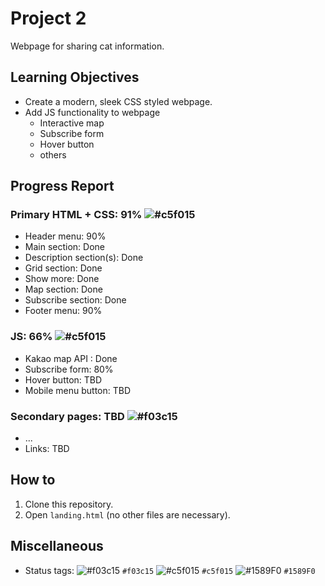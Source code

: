 # Project 2
Webpage for sharing cat information.

## Learning Objectives
- Create a modern, sleek CSS styled webpage.
- Add JS functionality to webpage
  - Interactive map
  - Subscribe form
  - Hover button
  - others
 
## Progress Report
### Primary HTML + CSS: 91% ![#c5f015](https://placehold.co/15x15/c5f015/c5f015.png)
  - Header menu: 90%
  - Main section: Done
  - Description section(s): Done
  - Grid section: Done
  - Show more: Done
  - Map section: Done
  - Subscribe section: Done
  - Footer menu: 90%
### JS: 66% ![#c5f015](https://placehold.co/15x15/c5f015/c5f015.png)
  - Kakao map API : Done
  - Subscribe form: 80%
  - Hover button: TBD
  - Mobile menu button: TBD  
### Secondary pages: TBD ![#f03c15](https://placehold.co/15x15/f03c15/f03c15.png)
  - ...
- Links: TBD

## How to
1. Clone this repository.
2. Open `landing.html` (no other files are necessary).


## Miscellaneous
- Status tags:
![#f03c15](https://placehold.co/15x15/f03c15/f03c15.png) `#f03c15`
![#c5f015](https://placehold.co/15x15/c5f015/c5f015.png) `#c5f015`
![#1589F0](https://placehold.co/15x15/1589F0/1589F0.png) `#1589F0`
